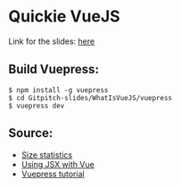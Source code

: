 # Quickie VueJS
Link for the slides: [here](https://gitpitch.com/Aly-ve/gitpitch-article/master?p=WhatIsVueJS)

## Build Vuepress:
```
$ npm install -g vuepress
$ cd Gitpitch-slides/WhatIsVueJS/vuepress
$ vuepress dev
```

## Source:
* [Size statistics](https://gist.github.com/Restuta/cda69e50a853aa64912d)
* [Using JSX with Vue](https://scotch.io/tutorials/using-jsx-with-vue-and-why-you-should-care)
* [Vuepress tutorial](https://snipcart.com/blog/vuepress-tutorial-vuejs-documentation)


